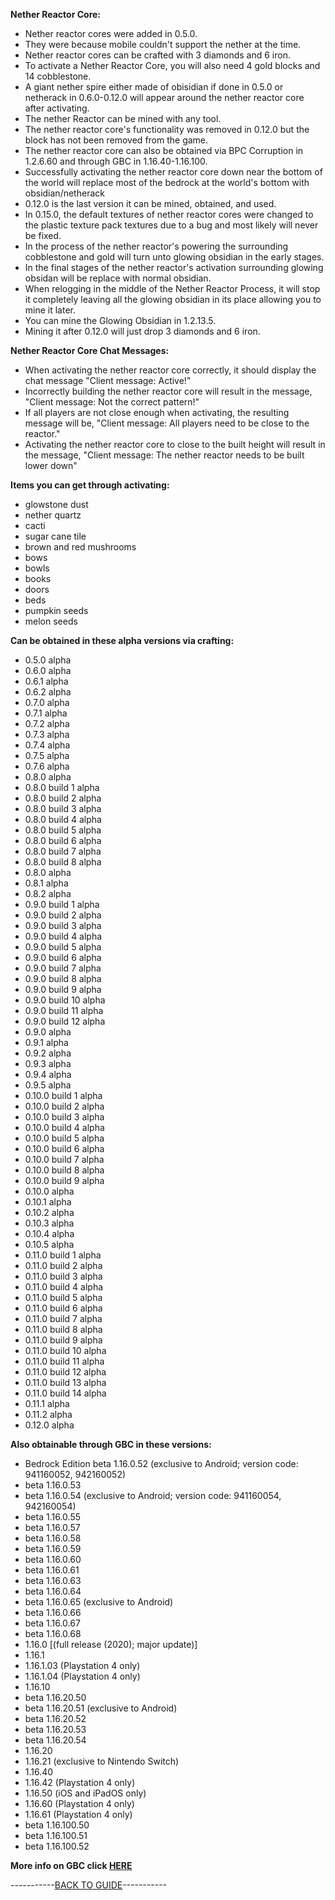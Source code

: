 **Nether Reactor Core:**

- Nether reactor cores were added in 0.5.0.
- They were because mobile couldn't support the nether at the time.
- Nether reactor cores can be crafted with 3 diamonds and 6 iron.
- To activate a Nether Reactor Core, you will also need 4 gold blocks and 14 cobblestone.
- A giant nether spire either made of obisidian if done in 0.5.0 or netherack in 0.6.0-0.12.0 will appear around the nether reactor core after activating.
- The nether Reactor can be mined with any tool.
- The nether reactor core's functionality was removed in 0.12.0 but the block has not been removed from the game. 
- The nether reactor core can also be obtained via BPC Corruption in 1.2.6.60 and through GBC in 1.16.40-1.16.100.
- Successfully activating the nether reactor core down near the bottom of the world will replace most of the bedrock at the world's bottom with obsidian/netherack
- 0.12.0 is the last version it can be mined, obtained, and used.
- In 0.15.0, the default textures of nether reactor cores were changed to the plastic texture pack textures due to a bug and most likely will never be fixed.
- In the process of the nether reactor's powering the surrounding cobblestone and gold will turn unto glowing obsidian in the early stages.
- In the final stages of the nether reactor's activation surrounding glowing obsidan will be replace with normal obsidian.
- When relogging in the middle of the Nether Reactor Process, it will stop it completely leaving all the glowing obsidian in its place allowing you to mine it later.
- You can mine the Glowing Obsidian in 1.2.13.5.
- Mining it after 0.12.0 will just drop 3 diamonds and 6 iron.

**Nether Reactor Core Chat Messages:**

- When activating the nether reactor core correctly, it should display the chat message "Client message: Active!"
- Incorrectly building the nether reactor core will result in the message, "Client message: Not the correct pattern!"
- If all players are not close enough when activating, the resulting message will be, "Client message: All players need to be close to the reactor."
- Activating the nether reactor core to close to the built height will result in the message, "Client message: The nether reactor needs to be built lower down"

**Items you can get through activating:**

- glowstone dust
- nether quartz
- cacti 
- sugar cane tile 
- brown and red mushrooms
- bows
- bowls
- books
- doors
- beds
- pumpkin seeds
- melon seeds

**Can be obtained in these alpha versions via crafting:**

- 0.5.0 alpha
- 0.6.0 alpha
- 0.6.1 alpha
- 0.6.2 alpha
- 0.7.0 alpha
- 0.7.1 alpha
- 0.7.2 alpha
- 0.7.3 alpha
- 0.7.4 alpha
- 0.7.5 alpha
- 0.7.6 alpha
- 0.8.0 alpha
- 0.8.0 build 1 alpha
- 0.8.0 build 2 alpha
- 0.8.0 build 3 alpha
- 0.8.0 build 4 alpha
- 0.8.0 build 5 alpha
- 0.8.0 build 6 alpha
- 0.8.0 build 7 alpha
- 0.8.0 build 8 alpha
- 0.8.0 alpha
- 0.8.1 alpha
- 0.8.2 alpha
- 0.9.0 build 1 alpha
- 0.9.0 build 2 alpha
- 0.9.0 build 3 alpha
- 0.9.0 build 4 alpha
- 0.9.0 build 5 alpha
- 0.9.0 build 6 alpha
- 0.9.0 build 7 alpha
- 0.9.0 build 8 alpha
- 0.9.0 build 9 alpha
- 0.9.0 build 10 alpha
- 0.9.0 build 11 alpha
- 0.9.0 build 12 alpha
- 0.9.0 alpha
- 0.9.1 alpha
- 0.9.2 alpha
- 0.9.3 alpha
- 0.9.4 alpha
- 0.9.5 alpha
- 0.10.0 build 1 alpha
- 0.10.0 build 2 alpha
- 0.10.0 build 3 alpha
- 0.10.0 build 4 alpha
- 0.10.0 build 5 alpha
- 0.10.0 build 6 alpha
- 0.10.0 build 7 alpha
- 0.10.0 build 8 alpha
- 0.10.0 build 9 alpha
- 0.10.0 alpha
- 0.10.1 alpha
- 0.10.2 alpha
- 0.10.3 alpha
- 0.10.4 alpha
- 0.10.5 alpha
- 0.11.0 build 1 alpha
- 0.11.0 build 2 alpha
- 0.11.0 build 3 alpha
- 0.11.0 build 4 alpha
- 0.11.0 build 5 alpha
- 0.11.0 build 6 alpha
- 0.11.0 build 7 alpha
- 0.11.0 build 8 alpha
- 0.11.0 build 9 alpha
- 0.11.0 build 10 alpha
- 0.11.0 build 11 alpha
- 0.11.0 build 12 alpha
- 0.11.0 build 13 alpha
- 0.11.0 build 14 alpha
- 0.11.1 alpha
- 0.11.2 alpha
- 0.12.0 alpha

**Also obtainable through GBC in these versions:**

- Bedrock Edition beta 1.16.0.52 (exclusive to Android; version code: 941160052, 942160052)
- beta 1.16.0.53
- beta 1.16.0.54 (exclusive to Android; version code: 941160054, 942160054)
- beta 1.16.0.55
- beta 1.16.0.57
- beta 1.16.0.58
- beta 1.16.0.59
- beta 1.16.0.60
- beta 1.16.0.61
- beta 1.16.0.63
- beta 1.16.0.64
- beta 1.16.0.65 (exclusive to Android)
- beta 1.16.0.66
- beta 1.16.0.67
- beta 1.16.0.68
- 1.16.0 [(full release (2020); major update)]
- 1.16.1
- 1.16.1.03 (Playstation 4 only)
- 1.16.1.04 (Playstation 4 only)
- 1.16.10
- beta 1.16.20.50
- beta 1.16.20.51 (exclusive to Android)
- beta 1.16.20.52
- beta 1.16.20.53
- beta 1.16.20.54
- 1.16.20
- 1.16.21 (exclusive to Nintendo Switch)
- 1.16.40
- 1.16.42 (Playstation 4 only)
- 1.16.50 (iOS and iPadOS only)
- 1.16.60 (Playstation 4 only)
- 1.16.61 (Playstation 4 only)
- beta 1.16.100.50
- beta 1.16.100.51
- beta 1.16.100.52
  
**More info on GBC click [HERE](https://github.com/ToxicAbsence/More-Info/blob/main/Fake%20Wood%20Slabs.md)**

-----------[BACK TO GUIDE](https://github.com/ToxicAbsence/Guide/blob/main/Separate%20Illegal%20Guides/Bedrock%20Illegal%20Items.md)-----------
